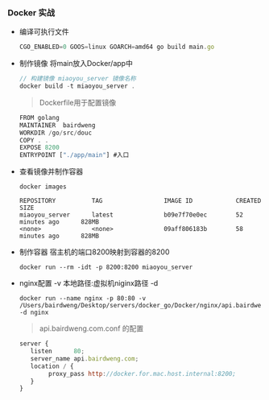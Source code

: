 ### Docker 实战

* 编译可执行文件

  ```js
  CGO_ENABLED=0 GOOS=linux GOARCH=amd64 go build main.go
  ```

* 制作镜像 将main放入Docker/app中

  ```js
  // 构建镜像 miaoyou_server 镜像名称
  docker build -t miaoyou_server .
  ```

  > Dockerfile用于配置镜像

  ```js
  FROM golang
  MAINTAINER  bairdweng
  WORKDIR /go/src/douc
  COPY . .
  EXPOSE 8200
  ENTRYPOINT ["./app/main"] #入口
  
  ```

* 查看镜像并制作容器 

  ```
  docker images
  ```

  ```
  REPOSITORY          TAG                 IMAGE ID            CREATED             SIZE
  miaoyou_server      latest              b09e7f70e0ec        52 minutes ago      828MB
  <none>              <none>              09aff806183b        58 minutes ago      828MB
  ```

* 制作容器 宿主机的端口8200映射到容器的8200

  ```
  docker run --rm -idt -p 8200:8200 miaoyou_server
  ```

* nginx配置 -v 本地路径:虚拟机niginx路径 -d

  ```
  docker run --name nginx -p 80:80 -v /Users/bairdweng/Desktop/servers/docker_go/Docker/nginx/api.bairdweng.com.conf:/etc/nginx/conf.d/api.bairdweng.com.conf -d nginx
  
  ```

  > api.bairdweng.com.conf 的配置

  ```js
  server {
     listen      80;
     server_name api.bairdweng.com;
     location / {
          proxy_pass http://docker.for.mac.host.internal:8200;
     }
  }
  ```

  